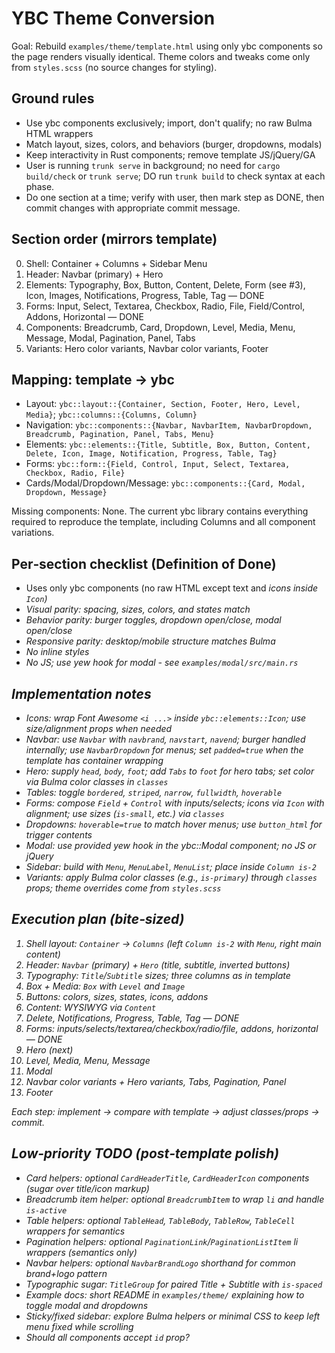 # YBC Theme Conversion

Goal: Rebuild `examples/theme/template.html` using only ybc components so the page renders visually identical. Theme colors and tweaks come only from `styles.scss` (no source changes for styling).

## Ground rules
- Use ybc components exclusively; import, don't qualify; no raw Bulma HTML wrappers
- Match layout, sizes, colors, and behaviors (burger, dropdowns, modals)
- Keep interactivity in Rust components; remove template JS/jQuery/GA
- User is running `trunk serve` in background; no need for `cargo build/check` or `trunk serve`; DO run `trunk build` to check syntax at each phase.
- Do one section at a time; verify with user, then mark step as DONE, then commit changes with appropriate commit message.

## Section order (mirrors template)
0. Shell: Container + Columns + Sidebar Menu
1. Header: Navbar (primary) + Hero
2. Elements: Typography, Box, Button, Content, Delete, Form (see #3), Icon, Images, Notifications, Progress, Table, Tag — DONE
3. Forms: Input, Select, Textarea, Checkbox, Radio, File, Field/Control, Addons, Horizontal — DONE
4. Components: Breadcrumb, Card, Dropdown, Level, Media, Menu, Message, Modal, Pagination, Panel, Tabs
5. Variants: Hero color variants, Navbar color variants, Footer

## Mapping: template → ybc
- Layout: `ybc::layout::{Container, Section, Footer, Hero, Level, Media}`; `ybc::columns::{Columns, Column}`
- Navigation: `ybc::components::{Navbar, NavbarItem, NavbarDropdown, Breadcrumb, Pagination, Panel, Tabs, Menu}`
- Elements: `ybc::elements::{Title, Subtitle, Box, Button, Content, Delete, Icon, Image, Notification, Progress, Table, Tag}`
- Forms: `ybc::form::{Field, Control, Input, Select, Textarea, Checkbox, Radio, File}`
- Cards/Modal/Dropdown/Message: `ybc::components::{Card, Modal, Dropdown, Message}`

Missing components: None. The current ybc library contains everything required to reproduce the template, including Columns and all component variations.

## Per‑section checklist (Definition of Done)
- Uses only ybc components (no raw HTML except text and <i> icons inside `Icon`)
- Visual parity: spacing, sizes, colors, and states match
- Behavior parity: burger toggles, dropdown open/close, modal open/close
- Responsive parity: desktop/mobile structure matches Bulma
- No inline styles
- No JS; use yew hook for modal - see `examples/modal/src/main.rs`

## Implementation notes
- Icons: wrap Font Awesome `<i ...>` inside `ybc::elements::Icon`; use size/alignment props when needed
- Navbar: use `Navbar` with `navbrand`, `navstart`, `navend`; burger handled internally; use `NavbarDropdown` for menus; set `padded=true` when the template has container wrapping
- Hero: supply `head`, `body`, `foot`; add `Tabs` to `foot` for hero tabs; set color via Bulma color classes in `classes`
- Tables: toggle `bordered`, `striped`, `narrow`, `fullwidth`, `hoverable`
- Forms: compose `Field` + `Control` with inputs/selects; icons via `Icon` with alignment; use sizes (`is-small`, etc.) via `classes`
- Dropdowns: `hoverable=true` to match hover menus; use `button_html` for trigger contents
- Modal: use provided yew hook in the ybc::Modal component; no JS or jQuery
- Sidebar: build with `Menu`, `MenuLabel`, `MenuList`; place inside `Column is-2`
- Variants: apply Bulma color classes (e.g., `is-primary`) through `classes` props; theme overrides come from `styles.scss`

## Execution plan (bite‑sized)
1) Shell layout: `Container` → `Columns` (left `Column is-2` with `Menu`, right main content)
2) Header: `Navbar` (primary) + `Hero` (title, subtitle, inverted buttons)
3) Typography: `Title`/`Subtitle` sizes; three columns as in template
4) Box + Media: `Box` with `Level` and `Image`
5) Buttons: colors, sizes, states, icons, addons
6) Content: WYSIWYG via `Content`
7) Delete, Notifications, Progress, Table, Tag — DONE
8) Forms: inputs/selects/textarea/checkbox/radio/file, addons, horizontal — DONE
9) Hero (next)
10) Level, Media, Menu, Message
11) Modal
12) Navbar color variants + Hero variants, Tabs, Pagination, Panel
13) Footer

Each step: implement → compare with template → adjust classes/props → commit.

## Low‑priority TODO (post‑template polish)
- Card helpers: optional `CardHeaderTitle`, `CardHeaderIcon` components (sugar over title/icon markup)
- Breadcrumb item helper: optional `BreadcrumbItem` to wrap `li` and handle `is-active`
- Table helpers: optional `TableHead`, `TableBody`, `TableRow`, `TableCell` wrappers for semantics
- Pagination helpers: optional `PaginationLink`/`PaginationListItem` li wrappers (semantics only)
- Navbar helpers: optional `NavbarBrandLogo` shorthand for common brand+logo pattern
- Typographic sugar: `TitleGroup` for paired Title + Subtitle with `is-spaced`
- Example docs: short README in `examples/theme/` explaining how to toggle modal and dropdowns
 - Sticky/fixed sidebar: explore Bulma helpers or minimal CSS to keep left menu fixed while scrolling
- Should all components accept `id` prop?
